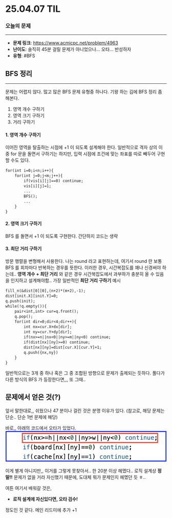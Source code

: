 # 25.04.07 TIL

### 오늘의 문제
---

* **문제 링크**: https://www.acmicpc.net/problem/4963
* **난이도**: 솔직히 45분 걸릴 문제가 아니었으나... 오타... 반성하자
* **유형**: #BFS

## BFS 정리
---

문제는 어렵지 않다. 많고 많은 BFS 문제 유형중 하나다.
기왕 하는 김에 BFS 정리 좀 해본다.

1. 영역 개수 구하기
2. 영역 크기 구하기
3. 거리 구하기

#### 1. 영역 개수 구하기
이어진 영역을 탈출하는 시점에 +1 이 되도록 설계해야 한다. 
일반적으로 격자 상의 이중 for 문을 돌면서 구하기는 하지만, 입력 시점에 조건에 맞는 좌표를 따로 빼두어 구현할 수도 있다.
```
for(int i=0;i<n;i++){
	for(int j=0;j<m;j++){
		if(vis[i][j]==0) continue;
		vis[i][j]=1;
		...
		BFS();
		...
	}
}
```

#### 2. 영역 크기 구하기
BFS 를 돌면서 +1 이 되도록 구현한다. 간단하지 코드는 생략

#### 3. 최단 거리 구하기
방문 행렬을 변형해서 사용한다. 나는 round 라고 표현하는데, 여기서 round 란 보통 BFS 를 회차마다 반복하는 경우를 뜻한다.
이러한 경우, 시간복잡도를 꽤나 신경써야 하는데.. **영역 개수 + 최단 거리** 와 같은 경우 시간복잡도에서 과부하가 충분히 올 수 있음을 인지하고 설계해야함..
가장 일반적인 **최단 거리 구하기** 예시
```
fill_n(&dist[0][0],(n+2)*(m+2),-1);
dist[init.X][init.Y]=0;
q.push(init);
while(!q.empty()){
	pair<int,int> cur=q.front();
	q.pop();
	for(int dir=0;dir<4;dir++){
		int nx=cur.X+dx[dir];
		int ny=cur.Y+dy[dir];
		if(nx>=n||nx<0||ny>=m||ny<0) continue;
		if(dist[nx][ny]>=0) continue;
		dist[nx][ny]=dist[cur.X][cur.Y]+1;
		q.push({nx,ny})
	}
}
```

일반적으로는 3개 중 하나 혹은 그 중 조합된 방향으로 문제가 출제되는 듯하다. 풀다가 다른 방식의 BFS 가 등장한다면,,, 또 그때..


## 문제에서 얻은 것(?)

앞서 말한대로,, 쉬웠으나 47 분이나 걸린 것은 분명 이유가 있다. 
(참고로, 해당 문제는 단순.. 단순 1번 문제에 해당)

바로,, 아래의 코드에서 오타가 있었다.
![465x89](images/image.png)

이게 별게 아니지만,, 이거를 그렇게 못찾아서.. 한 20분 이상 헤멨다..
로직 설계상 **정말!!** 문제가 없을 거라 자신했기 때문에, 도대체 뭐가 문제인지 헤멨던 듯 ㅎ..

여튼 여기서 배워갈 것은,

* **로직 설계에 자신있다면, 오타 검수!**

정도인 것 같다. 메인 리드미에 추가 +1